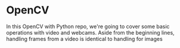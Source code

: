 # OpenCV
In this OpenCV with Python repo, we're going to cover some basic operations with video and webcams. Aside from the beginning lines, handling frames from a video is identical to handling for images
